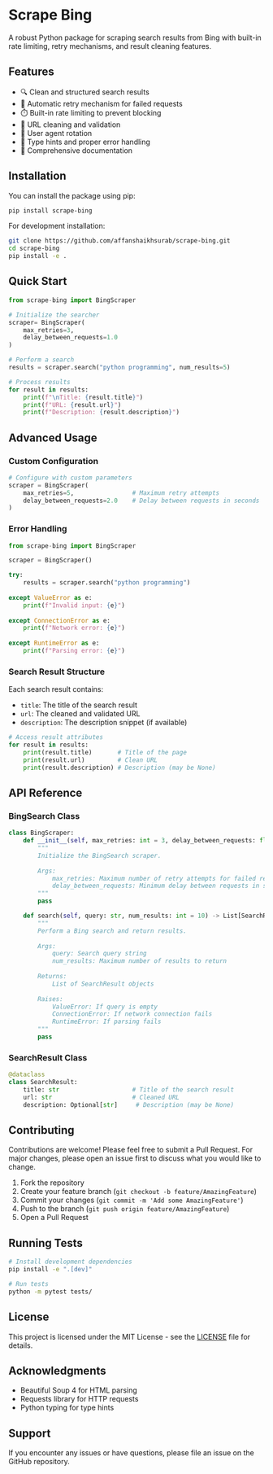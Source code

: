 # Scrape Bing

A robust Python package for scraping search results from Bing with built-in rate limiting, retry mechanisms, and result cleaning features.

## Features

- 🔍 Clean and structured search results
- 🔄 Automatic retry mechanism for failed requests
- ⏱️ Built-in rate limiting to prevent blocking
- 🧹 URL cleaning and validation
- 🔄 User agent rotation
- 💪 Type hints and proper error handling
- 📝 Comprehensive documentation

## Installation

You can install the package using pip:

```bash
pip install scrape-bing
```

For development installation:

```bash
git clone https://github.com/affanshaikhsurab/scrape-bing.git
cd scrape-bing
pip install -e .
```

## Quick Start

```python
from scrape-bing import BingScraper

# Initialize the searcher
scraper= BingScraper(
    max_retries=3,
    delay_between_requests=1.0
)

# Perform a search
results = scraper.search("python programming", num_results=5)

# Process results
for result in results:
    print(f"\nTitle: {result.title}")
    print(f"URL: {result.url}")
    print(f"Description: {result.description}")
```

## Advanced Usage

### Custom Configuration

```python
# Configure with custom parameters
scraper = BingScraper(
    max_retries=5,                # Maximum retry attempts
    delay_between_requests=2.0    # Delay between requests in seconds
)
```

### Error Handling

```python
from scrape-bing import BingScraper

scraper = BingScraper()

try:
    results = scraper.search("python programming")
  
except ValueError as e:
    print(f"Invalid input: {e}")
  
except ConnectionError as e:
    print(f"Network error: {e}")
  
except RuntimeError as e:
    print(f"Parsing error: {e}")
```

### Search Result Structure

Each search result contains:

- `title`: The title of the search result
- `url`: The cleaned and validated URL
- `description`: The description snippet (if available)

```python
# Access result attributes
for result in results:
    print(result.title)       # Title of the page
    print(result.url)         # Clean URL
    print(result.description) # Description (may be None)
```

## API Reference

### BingSearch Class

```python
class BingScraper:
    def __init__(self, max_retries: int = 3, delay_between_requests: float = 1.0):
        """
        Initialize the BingSearch scraper.
  
        Args:
            max_retries: Maximum number of retry attempts for failed requests
            delay_between_requests: Minimum delay between requests in seconds
        """
        pass

    def search(self, query: str, num_results: int = 10) -> List[SearchResult]:
        """
        Perform a Bing search and return results.
  
        Args:
            query: Search query string
            num_results: Maximum number of results to return
  
        Returns:
            List of SearchResult objects
  
        Raises:
            ValueError: If query is empty
            ConnectionError: If network connection fails
            RuntimeError: If parsing fails
        """
        pass
```

### SearchResult Class

```python
@dataclass
class SearchResult:
    title: str                    # Title of the search result
    url: str                      # Cleaned URL
    description: Optional[str]     # Description (may be None)
```

## Contributing

Contributions are welcome! Please feel free to submit a Pull Request. For major changes, please open an issue first to discuss what you would like to change.

1. Fork the repository
2. Create your feature branch (`git checkout -b feature/AmazingFeature`)
3. Commit your changes (`git commit -m 'Add some AmazingFeature'`)
4. Push to the branch (`git push origin feature/AmazingFeature`)
5. Open a Pull Request

## Running Tests

```bash
# Install development dependencies
pip install -e ".[dev]"

# Run tests
python -m pytest tests/
```

## License

This project is licensed under the MIT License - see the [LICENSE](LICENSE) file for details.

## Acknowledgments

- Beautiful Soup 4 for HTML parsing
- Requests library for HTTP requests
- Python typing for type hints

## Support

If you encounter any issues or have questions, please file an issue on the GitHub repository.
